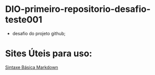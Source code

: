 # DIO-primeiro-repositorio-desafio-teste001
- desafio do projeto github;

# Sites Úteis para uso:
[Sintaxe Básica Markdown](https://www.markdownguide.org/basic-syntax/)
